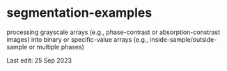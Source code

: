 # segmentation-examples

processing grayscale arrays (e.g., phase-contrast or absorption-constrast images) into binary or specific-value arrays (e.g., inside-sample/outside-sample or multiple phases)

Last edit: 25 Sep 2023
